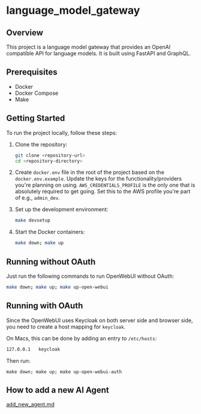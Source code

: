 # language_model_gateway

## Overview

This project is a language model gateway that provides an OpenAI compatible API for language models. It is built using FastAPI and GraphQL.

## Prerequisites

- Docker
- Docker Compose
- Make

## Getting Started

To run the project locally, follow these steps:

1. Clone the repository:
    ```sh
    git clone <repository-url>
    cd <repository-directory>
    ```

2. Create `docker.env` file in the root of the project based on the `docker.env.example`. 
Update the keys for the functionality/providers you're planning on using.
`AWS_CREDENTIALS_PROFILE` is the only one that is absolutely required to get going.  Set this to the AWS profile you're part of e.g., `admin_dev`.

3. Set up the development environment:
    ```sh
    make devsetup
    ```

4. Start the Docker containers:
    ```sh
    make down; make up
    ```


## Running without OAuth
Just run the following commands to run OpenWebUI without OAuth:

```sh
make down; make up; make up-open-webui
```


## Running with OAuth
Since the OpenWebUI uses Keycloak on both server side and browser side, you need to create a host mapping for `keycloak`.

On Macs, this can be done by adding an entry to `/etc/hosts`:

```sh
127.0.0.1   keycloak
```

Then run:
```shell
make down; make up; make up-open-webui-auth
```

## How to add a new AI Agent
[add_new_agent.md](add_new_agent.md)

